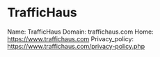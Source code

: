 
# TrafficHaus

Name: TrafficHaus
Domain: traffichaus.com
Home: https://www.traffichaus.com
Privacy_policy: https://www.traffichaus.com/privacy-policy.php
